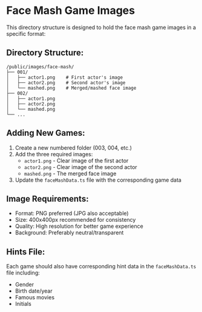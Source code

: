 # Face Mash Game Images

This directory structure is designed to hold the face mash game images in a specific format:

## Directory Structure:
```
/public/images/face-mash/
├── 001/
│   ├── actor1.png    # First actor's image
│   ├── actor2.png    # Second actor's image
│   └── mashed.png    # Merged/mashed face image
├── 002/
│   ├── actor1.png
│   ├── actor2.png
│   └── mashed.png
└── ...
```

## Adding New Games:
1. Create a new numbered folder (003, 004, etc.)
2. Add the three required images:
   - `actor1.png` - Clear image of the first actor
   - `actor2.png` - Clear image of the second actor  
   - `mashed.png` - The merged face image
3. Update the `faceMashData.ts` file with the corresponding game data

## Image Requirements:
- Format: PNG preferred (JPG also acceptable)
- Size: 400x400px recommended for consistency
- Quality: High resolution for better game experience
- Background: Preferably neutral/transparent

## Hints File:
Each game should also have corresponding hint data in the `faceMashData.ts` file including:
- Gender
- Birth date/year
- Famous movies
- Initials
